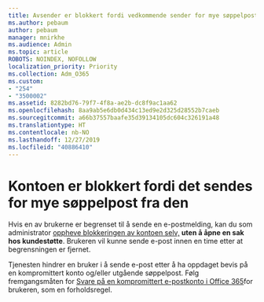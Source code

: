 ```yaml
---
title: Avsender er blokkert fordi vedkommende sender for mye søppelpost
ms.author: pebaum
author: pebaum
manager: mnirkhe
ms.audience: Admin
ms.topic: article
ROBOTS: NOINDEX, NOFOLLOW
localization_priority: Priority
ms.collection: Adm_O365
ms.custom:
- "254"
- "3500002"
ms.assetid: 8282bd76-79f7-4f8a-ae2b-dc8f9ac1aa62
ms.openlocfilehash: 8aa9ab5e6db0d434c13ed9e2d325d28552b7caeb
ms.sourcegitcommit: a66b37557baafe35d39134105dc604c326191a48
ms.translationtype: HT
ms.contentlocale: nb-NO
ms.lasthandoff: 12/27/2019
ms.locfileid: "40886410"
---
```

# <a name="account-is-blocked-for-sending-too-much-spam"></a>Kontoen er blokkert fordi det sendes for mye søppelpost fra den

Hvis en av brukerne er begrenset til å sende en e-postmelding, kan du som administrator [oppheve blokkeringen av kontoen selv,](https://protection.office.com/?hash=/restrictedusers) **uten å åpne en sak hos kundestøtte**. Brukeren vil kunne sende e-post innen en time etter at begrensningen er fjernet.

Tjenesten hindrer en bruker i å sende e-post etter å ha oppdaget bevis på en kompromittert konto og/eller utgående søppelpost. Følg fremgangsmåten for [Svare på en kompromittert e-postkonto i Office 365](https://docs.microsoft.com/office365/securitycompliance/responding-to-a-compromised-email-account)for brukeren, som en forholdsregel.
